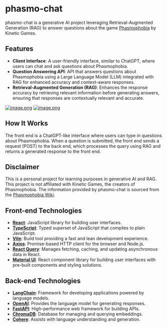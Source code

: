 # phasmo-chat

phasmo-chat is a generative AI project leveraging Retrieval-Augmented Generation (RAG) to answer questions about the game [Phasmophobia](https://store.steampowered.com/app/739630/Phasmophobia/) by Kinetic Games.

## Features

- **Client Interface**: A user-friendly interface, similar to ChatGPT, where users can chat and ask questions about Phasmophobia.
- **Question Answering API**: API that answers questions about Phasmophobia using a Large Language Model (LLM) integrated with RAG for enhanced accuracy and context-aware responses.
- **Retrieval-Augmented Generation (RAG)**: Enhances the response accuracy by retrieving relevant information before generating answers, ensuring that responses are contextually relevant and accurate.

[![image.png](https://i.postimg.cc/xjmW96M4/image.png)](https://postimg.cc/jCs8XQ8H)
[![image.png](https://i.postimg.cc/QxGZ72jD/image.png)](https://postimg.cc/t75cQm1v)

## How It Works

The front end is a ChatGPT-like interface where users can type in questions about Phasmophobia. When a question is submitted, the front end sends a request (POST) to the back end, which processes the query using RAG and returns a generated response to the front end.

## Disclaimer

This is a personal project for learning purposes in generative AI and RAG. This project is not affiliated with Kinetic Games, the creators of Phasmophobia. The information provided by phasmo-chat is sourced from the [Phasmophobia Wiki](https://phasmophobia.fandom.com/wiki/Main_Page).

## Front-end Technologies

- **[React](https://reactjs.org)**: JavaScript library for building user interfaces.
- **[TypeScript](https://www.typescriptlang.org)**: Typed superset of JavaScript that compiles to plain JavaScript.
- **[Vite](https://vitejs.dev)**: Build tool providing a fast and lean development experience.
- **[Axios](https://axios-http.com)**: Promise-based HTTP client for the browser and Node.js.
- **[React Query](https://react-query.tanstack.com)**: Manages fetching, caching, and updating asynchronous data in React.
- **[Material UI](https://mui.com)**: React component library for building user interfaces with pre-built components and styling solutions.

## Back-end Technologies

- **[LangChain](https://langchain.com)**: Framework for developing applications powered by language models.
- **[OpenAI](https://openai.com)**: Provides the language model for generating responses.
- **[FastAPI](https://fastapi.tiangolo.com)**: High-performance web framework for building APIs.
- **[ChromaDB](https://www.trychroma.com/)**: Database for managing and querying embeddings.
- **[Cohere](https://cohere.ai)**: Assists with language understanding and generation.
